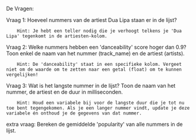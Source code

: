 De Vragen:

Vraag 1: Hoeveel nummers van de artiest Dua Lipa staan er in de lijst?

        Hint: Je hebt een teller nodig die je verhoogt telkens je 'Dua Lipa' tegenkomt in de artiesten-kolom.

Vraag 2: Welke nummers hebben een 'danceability' score hoger dan 0.9? Toon enkel de naam van het nummer (track_name) en de artiest (artists).

        Hint: De 'danceability' staat in een specifieke kolom. Vergeet niet om de waarde om te zetten naar een getal (float) om te kunnen vergelijken!

Vraag 3: Wat is het langste nummer in de lijst? Toon de naam van het nummer, de artiest en de duur in milliseconden.

        Hint: Houd een variabele bij voor de langste duur die je tot nu toe bent tegengekomen. Als je een langer nummer vindt, update je deze variabele én onthoud je de gegevens van dat nummer.

extra vraag: Bereken de gemiddelde 'popularity' van alle nummers in de lijst.